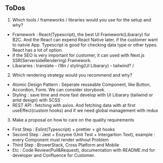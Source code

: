 ## ToDos
1. Which tools / frameworks / libraries would you use for the setup and why?   
 - Framework : React(Typescript), the best UI Framework(Libarary) for B2C. And the React can expend React Native later, if the customer want to natvie App. Typescript is good for checking data type or other types. React has a lot of option.
 - if the SEO is very important for customer, it can used with Next.js SSR(ServersideRendering) Framework.
 - Libararies : translate - i18n / styling(UI Libarary) - tailwind? / 

2.  Which rendering strategy would you recommend and why?
 - Atomic Design Pattern : Seperate reuseable Component, like Button, Accordion, Form. We can consider storybook. 
 - Styling : save time and more fast develop with UI Libarary (tailwind or antd design) with SCSS
 - REST API :  fetching with axios. And fetching data with at first useEffect(custom hooks)  and if we need global management with redux

3. Make a proposal on how to care on the quality requirements
 - First Step : Eslint(Typescript) + prettier + git hooks
 - Second Step : Jest + Enzyme (Unit Test + Intergartion Text), example : every Component must render without Problem
 - Third Step : BrowerStack, Cross Platform and Mobile
 - Etc : Code Review(Pull&Request), documentation with README.md for developer and Confluence for Customer.